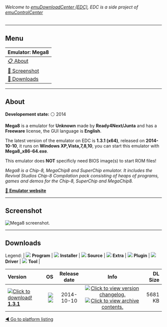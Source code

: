 ###### Welcome to [emuDownloadCenter (EDC)](https://github.com/PhoenixInteractiveNL/emuDownloadCenter/wiki/), EDC is a side project of [emuControlCenter](https://github.com/PhoenixInteractiveNL/emuControlCenter/wiki/)
***
## Menu
| **Emulator: Mega8** |
|:---------|
| [:clipboard: About](#about) |
| [:sunrise: Screenshot](#screenshot) |
| [:floppy_disk: Downloads](#downloads) |
***
## About
**Developement state:** :white_circle: 2014

**Mega8** is a emulator for **Unknown** made by **Ready4Next/Junta** and has a **Freeware** license, the GUI language is **English**.

The latest version of the emulator on EDC is **1.3.1 (x64)**, released on **2014-10-10**, it runs on **Windows XP,Vista,7,8,10**, you can start this emulator with **Mega8_x86-64.exe**.

This emulator does **NOT** specificly need BIOS image(s) to start ROM files!

_Mega8 is a Chip-8, MegaChip8 and SuperChip emulator. It includes the Revival Studios Chip-8 Compilation pack consisting of heaps of programs, games and demos for the Chip-8, SuperChip and MegaChip8._

[:link: **Emulator website**](http://www.ready4next.be/section-26/folder-3/27-08-2014-Let-s-talk-about-Emulation/)
***
## Screenshot
![](https://raw.githubusercontent.com/PhoenixInteractiveNL/emuDownloadCenter/master/hooks/mega8/emulator_screen_01.jpg "Mega8 screenshot.")
***
## Downloads
Legend: | 
![](https://raw.githubusercontent.com/wiki/PhoenixInteractiveNL/emuDownloadCenter/images_misc/icon_program_24.png) **Program** | 
![](https://raw.githubusercontent.com/wiki/PhoenixInteractiveNL/emuDownloadCenter/images_misc/icon_installer_24.png) **Installer** | 
![](https://raw.githubusercontent.com/wiki/PhoenixInteractiveNL/emuDownloadCenter/images_misc/icon_source_code_24.png) **Source** | 
![](https://raw.githubusercontent.com/wiki/PhoenixInteractiveNL/emuDownloadCenter/images_misc/icon_extra_24.png) **Extra** | 
![](https://raw.githubusercontent.com/wiki/PhoenixInteractiveNL/emuDownloadCenter/images_misc/icon_plugin_24.png) **Plugin** | 
![](https://raw.githubusercontent.com/wiki/PhoenixInteractiveNL/emuDownloadCenter/images_misc/icon_driver_24.png) **Driver** | 
![](https://raw.githubusercontent.com/wiki/PhoenixInteractiveNL/emuDownloadCenter/images_misc/icon_tool_24.png) **Tool** | 
 
| Version | OS | Release date | Info | DL Size |
|:--------|---:|:------------:|:----:|--------:|
| [![](https://raw.githubusercontent.com/wiki/PhoenixInteractiveNL/emuDownloadCenter/images_misc/icon_program_24.png "Click to download!")  **1.3.1**](https://github.com/PhoenixInteractiveNL/edc-repo0006/raw/master/mega8/1.3.1.7z) | ![](https://raw.githubusercontent.com/wiki/PhoenixInteractiveNL/emuDownloadCenter/images_misc/logo_windows_24.png) ![](https://raw.githubusercontent.com/wiki/PhoenixInteractiveNL/emuDownloadCenter/images_misc/icon_64-bit_24.png) | 2014-10-10 | [![](https://raw.githubusercontent.com/wiki/PhoenixInteractiveNL/emuDownloadCenter/images_misc/icon_changelog_24.png "Click to view version changelog.")](https://github.com/PhoenixInteractiveNL/edc-repo0006/blob/master/mega8/1.3.1_changelog.txt) [![](https://raw.githubusercontent.com/wiki/PhoenixInteractiveNL/emuDownloadCenter/images_misc/icon_contents_24.png "Click to view archive contents.")](https://github.com/PhoenixInteractiveNL/edc-repo0006/blob/master/mega8/1.3.1_contents.txt) | 5681 KB |

[:arrow_backward: Go to platform listing](https://github.com/PhoenixInteractiveNL/emuDownloadCenter/wiki/EDC-Platform-List)
